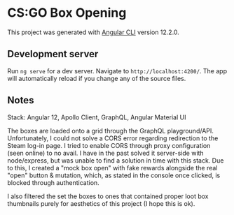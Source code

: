 # CS:GO Box Opening

This project was generated with [Angular CLI](https://github.com/angular/angular-cli) version 12.2.0.

## Development server

Run `ng serve` for a dev server. Navigate to `http://localhost:4200/`. The app will automatically reload if you change any of the source files.

## Notes

Stack: Angular 12, Apollo Client, GraphQL, Angular Material UI

The boxes are loaded onto a grid through the GraphQL playground/API. Unfortunately, I could not solve a CORS error regarding redirection to the Steam log-in page. I tried to enable CORS through proxy configuration (seen online) to no avail. I have in the past solved it server-side with node/express, but was unable to find a solution in time with this stack. Due to this, I created a "mock box open" with fake rewards alongside the real "open" button & mutation, which, as stated in the console once clicked, is blocked through authentication.

I also filtered the set the boxes to ones that contained proper loot box thumbnails purely for aesthetics of this project (I hope this is ok). 

